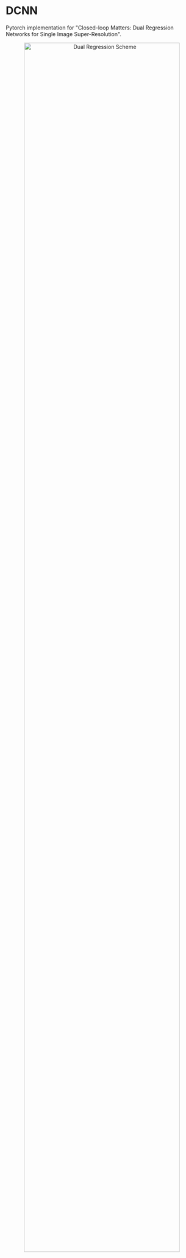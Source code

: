 # DCNN
Pytorch implementation for "Closed-loop Matters: Dual Regression Networks for Single Image Super-Resolution".
<p align="center">
<img src="imgs/dual.png" alt="Dual Regression Scheme" width="90%" align=center />
</p>

